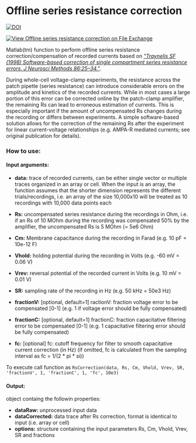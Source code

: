 # Offline series resistance correction 
[![DOI](https://zenodo.org/badge/154884750.svg)](https://zenodo.org/badge/latestdoi/154884750)

[![View Offline series resistance correction on File Exchange](https://www.mathworks.com/matlabcentral/images/matlab-file-exchange.svg)](https://de.mathworks.com/matlabcentral/fileexchange/69249-offline-series-resistance-correction)

Matlab(tm) function to perform offline series resistance correction/compensation of recorded currents based on [*"Traynelis SF (1998) Software-based correction of single compartment series resistance errors. J Neurosci Methods 86:25–34."*](https://dx.doi.org/10.1016/S0165-0270(98)00140-X). 



During whole-cell voltage-clamp experiments, the resistance across the patch pipette (series resistance) can introduce considerable errors on the amplitude and kinetics of the recorded currents. While in most cases a large portion of this error can be corrected online by the patch-clamp amplifier, the remaining Rs can lead to erroneous estimation of currents. This is especially important if the amount of uncompensated Rs changes during the recording or differs between experiments. A simple software-based solution allows for the correction of the remaining Rs after the experiment for linear current-voltage relationships (e.g. AMPA-R mediated currents; see original publication for details).

### How to use:

#### Input arguments:

- **data:** trace of recorded currents, can be either single vector or multiple traces organized in an array or cell. When the input is an array, the function assumes that the shorter dimension represents the different trials/recordings, i.e. an array of the size 10,000x10 will be treated as 10 recordings with 10,000 data points each

- **Rs:** uncompensated series resistance during the recordings in Ohm, i.e. if an Rs of 10 MOhm during the recording was compensated 50% by the amplifier, the uncompensated Rs is 5 MOhm (= 5e6 Ohm)
- **Cm:** Membrane capacitance during the recording in Farad (e.g. 10 pF = 10e-12 F)
- **Vhold:** holding potential during the recording in Volts (e.g. -60 mV = 0.06 V)
- **Vrev:** reversal potential of the recorded current in Volts (e.g. 10 mV = 0.01 V)
- **SR:** sampling rate of the recording in Hz (e.g. 50 kHz = 50e3 Hz)
- **fractionV:** [optional, default=1] ractionV: fraction  voltage error to be compensated [0-1] (e.g. 1 if voltage error should be fully compensated)
- **fractionC:** [optional, default=1] fractionC: fraction capacitative filtering error to be compensated [0-1] (e.g. 1 capacitative filtering error should be fully compensated)
- **fc:** [optional] fc: cutoff frequency for filter to smooth capacitative current correction (in Hz) (if omitted, fc is calculated from the sampling interval as fc = 1/(2 * pi * si))

To execute call function as `RsCorrection(data, Rs, Cm, Vhold, Vrev, SR, 'fractionV', 1, 'fractionC', 1, 'fc', 10e3)
	`

#### Output:

object containg the followin properties:
- **dataRaw:** unprocessed input data 
- **dataCorrected:** data trace after Rs correction, format is identical to input (i.e. array or cell)
- **options:** structure containing the input parameters Rs, Cm, Vhold, Vrev, SR and fractions
